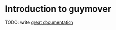 # Introduction to guymover

TODO: write [great documentation](http://jacobian.org/writing/what-to-write/)
